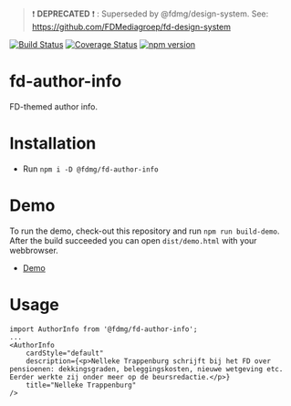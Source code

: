 > :exclamation: **DEPRECATED** :exclamation: : Superseded by @fdmg/design-system. See: https://github.com/FDMediagroep/fd-design-system

[![Build Status](https://travis-ci.org/FDMediagroep/fd-ts-react-author-info.svg?branch=master)](https://travis-ci.org/FDMediagroep/fd-ts-react-author-info)
[![Coverage Status](https://coveralls.io/repos/github/FDMediagroep/fd-ts-react-author-info/badge.svg?branch=master)](https://coveralls.io/github/FDMediagroep/fd-ts-react-author-info?branch=master)
[![npm version](https://badge.fury.io/js/%40fdmg%2Ffd-author-info.svg)](https://badge.fury.io/js/%40fdmg%2Ffd-author-info)

# fd-author-info

FD-themed author info.

# Installation

-   Run `npm i -D @fdmg/fd-author-info`

# Demo

To run the demo, check-out this repository and run `npm run build-demo`.
After the build succeeded you can open `dist/demo.html` with your webbrowser.

-   [Demo](http://static.fd.nl/react/author-info/demo.html)

# Usage

```
import AuthorInfo from '@fdmg/fd-author-info';
...
<AuthorInfo
    cardStyle="default"
    description={<p>Nelleke Trappenburg schrijft bij het FD over pensioenen: dekkingsgraden, beleggingskosten, nieuwe wetgeving etc. Eerder werkte zij onder meer op de beursredactie.</p>}
    title="Nelleke Trappenburg"
/>
```

